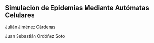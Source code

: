 ## Simulación de Epidemias Mediante Autómatas Celulares ##

Julián Jiménez Cárdenas

Juan Sebastián Ordóñez Soto